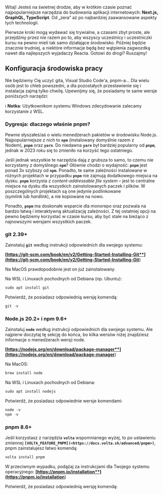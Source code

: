  
Witaj! Jesteś na świetnej drodze, aby w krótkim czasie poznać najpopularniejsze narzędzia do budowania aplikacji internetowych: **Next.js, GraphQL, TypeScript**. Od „zera” aż po najbardziej zaawansowane aspekty tych technologii.

Pierwsze kroki mogą wydawać się trywialne, a czasami zbyt proste, ale przejdźmy przez nie razem po to, aby wszyscy uczestnicy i uczestniczki kursu na pewno mieli tak samo działające środowisko. Później będzie znacznie trudniej, a niektóre informacje będą bez wątpienia zagwozdką nawet dla najlepszych wyjadaczy Reacta. Gotowi do drogi? Ruszajmy!

## **Konfiguracja środowiska pracy**

Nie będziemy Cię uczyć gita, Visual Studio Code'a, pnpm-a… Dla wielu osób jest to chleb powszedni, a dla pozostałych przestawienie się i instalacja zajmą tylko chwilę. Upewnijmy się, że posiadamy te same wersje poniższych narzędzi:

ℹ️ **Notka**: Użytkownikom systemu Windows zdecydowanie zalecamy korzystanie z WSL.

### **Dygresja: dlaczego właśnie pnpm?**

Pewnie słyszałeś/aś o wielu menedżerach pakietów w środowisku Node.js. Najpopularniejsze z nich to **`npm`** (instalowany domyślnie razem z Nodem), **`pnpm`** oraz **`yarn`**. Do niedawna **`yarn`** był bardziej popularny od **`pnpm`**, jednak w 2023 roku się to zmieniło na korzyść tego ostatniego.

Jeśli jednak wszystkie te narzędzia dają z grubsza to samo, to czemu nie korzystamy z domyślnego **`npm`**? Głównie chodzi o wydajność: **`pnpm`** jest ponad 3x szybszy od **`npm`**. Ponadto, te same zależności instalowane w różnych projektach w przypadku **`pnpm`** nie zajmują dodatkowego miejsca na dysku. **`pnpm`** korzysta z _content-addressable file system_ – jest to centralne miejsce na dysku dla wszystkich zainstolowanych paczek i plików. W poszczególnych projektach są one jedynie podlinkowane (_symlink_ lub _hardlink_), a nie kopiowane na nowo.

Ponadto, **`pnpm`** ma doskonałe wsparcie dla monorepo oraz pozwala na bardzo łatwą i interaktywną aktualizację zależności. Z tej ostatniej opcji na pewno będziemy korzystać w czasie kursu, aby być stale na bieżąco z najnowszymi wersjami wszystkich paczek.

### **git 2.39+**

Zainstaluj **`git`** według instrukcji odpowiednich dla swojego systemu:

**[https://git-scm.com/book/en/v2/Getting-Started-Installing-Git**](https://git-scm.com/book/en/v2/Getting-Started-Installing-Git**)

Na MacOS prawdopodobnie jest on już zainstalowany.

Na WSL i Linuxach pochodnych od Debiana (np. Ubuntu):

```jsx
sudo apt install git
```

Potwierdź, że posiadasz odpowiednią wersję komendą:

```jsx
git -v
```

### **Node.js 20.2+ i npm 9.6+**

Zainstaluj **`node`** według instrukcji odpowiednich dla swojego systemu. Ale najpierw doczytaj tę sekcję do końca, bo kilka wersów niżej znajdziesz informacje o menedżerach wersji node.

**[https://nodejs.org/en/download/package-manager**](https://nodejs.org/en/download/package-manager**)

Na MacOS:

```jsx
brew install node
```

Na WSL i Linuxach pochodnych od Debiana:

```jsx
sudo apt install nodejs
```

Potwierdź, że posiadasz odpowiednie wersje komendami:

```jsx
node -v
npm -v
```

### **pnpm 8.6+**

Jeśli korzystasz z narzędzia **`volta`** wspomnianego wyżej, to po ustawieniu zmiennej **`[VOLTA_FEATURE_PNPM](<https://docs.volta.sh/advanced/pnpm>)`**, pnpm zainstalujesz łatwo komendą:

```jsx
volta install pnpm
```

W przeciwnym wypadku, podążaj za instrukcjami dla Twojego systemu operacyjnego: **[https://pnpm.io/installation**](https://pnpm.io/installation**)

Potwierdź, że posiadasz odpowiednią wersję komendą: